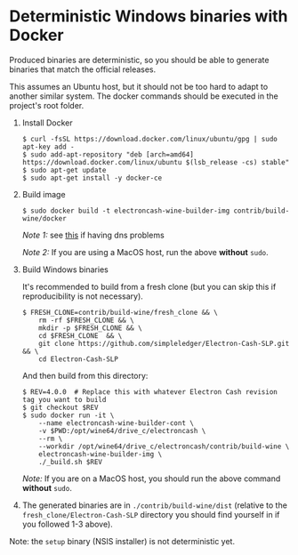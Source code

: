 Deterministic Windows binaries with Docker
==========================================

Produced binaries are deterministic, so you should be able to generate
binaries that match the official releases.

This assumes an Ubuntu host, but it should not be too hard to adapt to another
similar system. The docker commands should be executed in the project's root
folder.

1. Install Docker

    ```
    $ curl -fsSL https://download.docker.com/linux/ubuntu/gpg | sudo apt-key add -
    $ sudo add-apt-repository "deb [arch=amd64] https://download.docker.com/linux/ubuntu $(lsb_release -cs) stable"
    $ sudo apt-get update
    $ sudo apt-get install -y docker-ce
    ```

2. Build image

    ```
    $ sudo docker build -t electroncash-wine-builder-img contrib/build-wine/docker
    ```

    _Note 1:_ see [this](https://stackoverflow.com/a/40516974/7499128) if having dns problems

    _Note 2:_ If you are using a MacOS host, run the above **without** `sudo`.

3. Build Windows binaries

    It's recommended to build from a fresh clone
    (but you can skip this if reproducibility is not necessary).

    ```
    $ FRESH_CLONE=contrib/build-wine/fresh_clone && \
        rm -rf $FRESH_CLONE && \
        mkdir -p $FRESH_CLONE && \
        cd $FRESH_CLONE  && \
        git clone https://github.com/simpleledger/Electron-Cash-SLP.git && \
        cd Electron-Cash-SLP
    ```

    And then build from this directory:
    ```
    $ REV=4.0.0  # Replace this with whatever Electron Cash revision tag you want to build
    $ git checkout $REV
    $ sudo docker run -it \
        --name electroncash-wine-builder-cont \
        -v $PWD:/opt/wine64/drive_c/electroncash \
        --rm \
        --workdir /opt/wine64/drive_c/electroncash/contrib/build-wine \
        electroncash-wine-builder-img \
        ./_build.sh $REV
    ```

    _Note:_ If you are on a MacOS host, you should run the above command **without** `sudo`.

4. The generated binaries are in `./contrib/build-wine/dist` (relative to the `fresh_clone/Electron-Cash-SLP` directory you should find yourself in if you followed 1-3 above).



Note: the `setup` binary (NSIS installer) is not deterministic yet.
